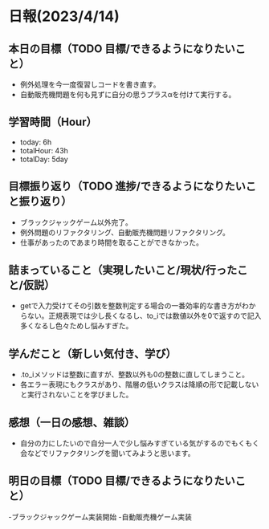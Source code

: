 # 日報(2023/4/14)

## 本日の目標（TODO 目標/できるようになりたいこと）

- 例外処理を今一度復習しコードを書き直す。
- 自動販売機問題を何も見ずに自分の思うプラスαを付けて実行する。

## 学習時間（Hour）
- today: 6h
- totalHour: 43h
- totalDay: 5day

## 目標振り返り（TODO 進捗/できるようになりたいこと振り返り）

- ブラックジャックゲーム以外完了。
- 例外問題のリファクタリング、自動販売機問題リファクタリング。
- 仕事があったのであまり時間を取ることができなかった。

## 詰まっていること（実現したいこと/現状/行ったこと/仮説）

- getで入力受けてその引数を整数判定する場合の一番効率的な書き方がわからない。正規表現では少し長くなるし、to_iでは数値以外を0で返すので記入多くなるし色々ためし悩みすぎた。

## 学んだこと（新しい気付き、学び）

- .to_iメソッドは整数に直すが、整数以外も0の整数に直してしまうこと。
- 各エラー表現にもクラスがあり、階層の低いクラスは降順の形で記載しないと実行されないことを学びました。

## 感想（一日の感想、雑談）

- 自分の力にしたいので自分一人で少し悩みすぎている気がするのでもくもく会などでリファクタリングを聞いてみようと思います。

## 明日の目標（TODO 目標/できるようになりたいこと）
-ブラックジャックゲーム実装開始
-自動販売機ゲーム実装